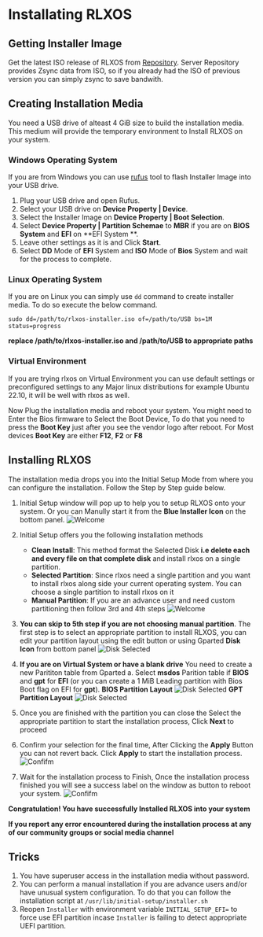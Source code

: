 # Installating RLXOS

## Getting Installer Image

Get the latest ISO release of RLXOS from [Repository](https://repo.rlxos.dev/releases/). Server Repository provides
Zsync data from ISO, so if you already had the ISO of previous version you can simply zsync to save bandwith.

## Creating Installation Media

You need a USB drive of alteast 4 GiB size to build the installation media. This medium will provide the temporary
environment to Install RLXOS on your system.

### Windows Operating System

If you are from Windows you can use [rufus](https://rufus.io) tool to flash Installer Image into your USB drive.

1. Plug your USB drive and open Rufus.
2. Select your USB drive on **Device Property | Device**.
3. Select the Installer Image on **Device Property | Boot Selection**.
4. Select **Device Property | Partition Schemae** to **MBR** if you are on **BIOS System** and **EFI** on **EFI System
   **.
5. Leave other settings as it is and Click **Start**.
6. Select **DD** Mode of **EFI** System and **ISO** Mode of **Bios** System and wait for the process to complete.

### Linux Operating System

If you are on Linux you can simply use `dd` command to create installer media. To do so execute the below command.

`sudo dd=/path/to/rlxos-installer.iso of=/path/to/USB bs=1M status=progress`

**replace **/path/to/rlxos-installer.iso** and **/path/to/USB** to appropriate paths**

### Virtual Environment

If you are trying rlxos on Virtual Environment you can use default settings or preconfigured settings to any Major linux
distributions for example Ubuntu 22.10, it will be well with rlxos as well.

Now Plug the installation media and reboot your system. You might need to Enter the Bios firmware to Select the Boot
Device, To do that you need to press the **Boot Key** just after you see the vendor logo after reboot. For Most devices
**Boot Key** are either **F12**, **F2** or **F8**

## Installing RLXOS

The installation media drops you into the Initial Setup Mode from where you can configure the installation. Follow the
Step by Step guide below.

1. Initial Setup window will pop up to help you to setup RLXOS onto your system. Or you can Manully start it from the
   **Blue Installer Icon** on the bottom panel.
   ![Welcome](/assets/installation/welcome.png)

2. Initial Setup offers you the following installation methods
    - **Clean Install**: This method format the Selected Disk **i.e delete each and every file on that complete disk** and install rlxos on a single partition.
    - **Selected Partition**: Since rlxos need a single partition and you want to install rlxos along side your current operating system. You can choose a single partition to install rlxos on it
    - **Manual Partition**: If you are an advance user and need custom partitioning then follow 3rd and 4th steps
   ![Welcome](/assets/installation/installation-method.png)

3. **You can skip to 5th step if you are not choosing manual partition**. The first step is to select an appropriate partition to install RLXOS, you can edit your partition layout using the
   edit button or using Gparted **Disk Icon** from bottom panel
   ![Disk Selected](/assets/installation/disk-selected.png)

4. **If you are on Virtual System or have a blank drive** You need to create a new Parititon table from Gparted
   a. Select **msdos** Parition table if **BIOS** and **gpt** for **EFI** (or you can create a 1 MiB Leading partition
   with Bios Boot flag on EFI for **gpt**).
   **BIOS Partition Layout**
   ![Disk Selected](/assets/installation/disk-gparted-msdos-layout.png)
   **GPT Partition Layout**
   ![Disk Selected](/assets/installation/disk-gparted-gpt-layout.png)

5. Once you are finished with the partition you can close the Select the appropriate partition to start the installation
   process, Click **Next** to proceed

6. Confirm your selection for the final time, After Clicking the **Apply** Button you can not revert back. Click
   **Apply** to start the installation process.
   ![Confifm](/assets/installation/confirm.png)

7. Wait for the installation process to Finish, Once the installation process finished you will see a success label on
   the window as button to reboot your system.
   ![Confifm](/assets/installation/success.png)

**Congratulation! You have successfully Installed RLXOS into your system**

**If you report any error encountered during the installation process at any of our community groups or social media
channel**

## Tricks

1. You have superuser access in the installation media without password.
2. You can perform a manual installation if you are advance users and/or have unusual system configuration. To do that you can follow the installation script at `/usr/lib/initial-setup/installer.sh`
3. Reopen `Installer` with environment variable `INITIAL_SETUP_EFI=` to force use EFI partition incase `Installer` is failing to detect appropriate UEFI partition.
